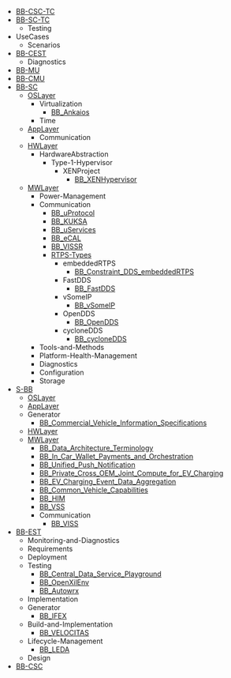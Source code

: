 - [BB-CSC-TC](/BB-CSC-TC/README.md)
- [BB-SC-TC](/BB-SC-TC/README.md)
    - Testing
- UseCases
    - Scenarios
- [BB-CEST](/BB-CEST/README.md)
    - Diagnostics
- [BB-MU](/BB-MU/README.md)
- [BB-CMU](/BB-CMU/README.md)
- [BB-SC](/BB-SC/README.md)
    - [OSLayer](/BB-SC/OSLayer/README.md)
        - Virtualization
            - [BB_Ankaios](/BB-SC/OSLayer/Virtualization/BB_Ankaios.md)
        - Time
    - [AppLayer](/BB-SC/AppLayer/README.md)
        - Communication
    - [HWLayer](/BB-SC/HWLayer/README.md)
        - HardwareAbstraction
            - Type-1-Hypervisor
                - XENProject
                    - [BB_XENHypervisor](/BB-SC/HWLayer/HardwareAbstraction/Type-1-Hypervisor/XENProject/BB_XENHypervisor.md)
    - [MWLayer](/BB-SC/MWLayer/README.md)
        - Power-Management
        - Communication
            - [BB_uProtocol](/BB-SC/MWLayer/Communication/BB_uProtocol.md)
            - [BB_KUKSA](/BB-SC/MWLayer/Communication/BB_KUKSA.md)
            - [BB_uServices](/BB-SC/MWLayer/Communication/BB_uServices.md)
            - [BB_eCAL](/BB-SC/MWLayer/Communication/BB_eCAL.md)
            - [BB_VISSR](/BB-SC/MWLayer/Communication/BB_VISSR.md)
            - [RTPS-Types](/BB-SC/MWLayer/Communication/RTPS-Types/RTPS-Types.md)
                - embeddedRTPS
                    - [BB_Constraint_DDS_embeddedRTPS](/BB-SC/MWLayer/Communication/RTPS-Types/embeddedRTPS/BB_Constraint_DDS_embeddedRTPS.md)
                - FastDDS
                    - [BB_FastDDS](/BB-SC/MWLayer/Communication/RTPS-Types/FastDDS/BB_FastDDS.md)
                - vSomeIP
                    - [BB_vSomeIP](/BB-SC/MWLayer/Communication/RTPS-Types/vSomeIP/BB_vSomeIP.md)
                - OpenDDS
                    - [BB_OpenDDS](/BB-SC/MWLayer/Communication/RTPS-Types/OpenDDS/BB_OpenDDS.md)
                - cycloneDDS
                    - [BB_cycloneDDS](/BB-SC/MWLayer/Communication/RTPS-Types/cycloneDDS/BB_cycloneDDS.md)
        - Tools-and-Methods
        - Platform-Health-Management
        - Diagnostics
        - Configuration
        - Storage
- [S-BB](/S-BB/README.md)
    - [OSLayer](/S-BB/OSLayer/README.md)
    - [AppLayer](/S-BB/AppLayer/README.md)
    - Generator
        - [BB_Commercial_Vehicle_Information_Specifications](/S-BB/Generator/BB_Commercial_Vehicle_Information_Specifications.md)
    - [HWLayer](/S-BB/HWLayer/README.md)
    - [MWLayer](/S-BB/MWLayer/README.md)
        - [BB_Data_Architecture_Terminology](/S-BB/MWLayer/BB_Data_Architecture_Terminology.md)
        - [BB_In_Car_Wallet_Payments_and_Orchestration](/S-BB/MWLayer/BB_In_Car_Wallet_Payments_and_Orchestration.md)
        - [BB_Unified_Push_Notification](/S-BB/MWLayer/BB_Unified_Push_Notification.md)
        - [BB_Private_Cross_OEM_Joint_Compute_for_EV_Charging](/S-BB/MWLayer/BB_Private_Cross_OEM_Joint_Compute_for_EV_Charging.md)
        - [BB_EV_Charging_Event_Data_Aggregation](/S-BB/MWLayer/BB_EV_Charging_Event_Data_Aggregation.md)
        - [BB_Common_Vehicle_Capabilities](/S-BB/MWLayer/BB_Common_Vehicle_Capabilities.md)
        - [BB_HIM](/S-BB/MWLayer/BB_HIM.md)
        - [BB_VSS](/S-BB/MWLayer/BB_VSS.md)
        - Communication
            - [BB_VISS](/S-BB/MWLayer/Communication/BB_VISS.md)
- [BB-EST](/BB-EST/README.md)
    - Monitoring-and-Diagnostics
    - Requirements
    - Deployment
    - Testing
        - [BB_Central_Data_Service_Playground](/BB-EST/Testing/BB_Central_Data_Service_Playground.md)
        - [BB_OpenXilEnv](/BB-EST/Testing/BB_OpenXilEnv.md)
        - [BB_Autowrx](/BB-EST/Testing/BB_Autowrx.md)
    - Implementation
    - Generator
        - [BB_IFEX](/BB-EST/Generator/BB_IFEX.md)
    - Build-and-Implementation
        - [BB_VELOCITAS](/BB-EST/Build-and-Implementation/BB_VELOCITAS.md)
    - Lifecycle-Management
        - [BB_LEDA](/BB-EST/Lifecycle-Management/BB_LEDA.md)
    - Design
- [BB-CSC](/BB-CSC/README.md)
